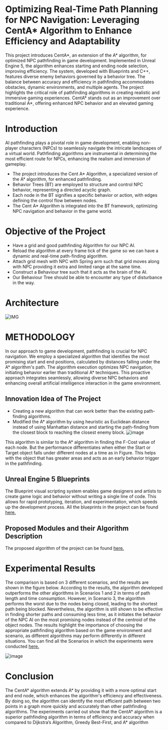 # Optimizing Real-Time Path Planning for NPC Navigation: Leveraging CentA* Algorithm to Enhance Efficiency and Adaptability

This project introduces CentA*, an extension of the A* algorithm, for optimized NPC pathfinding in game development. Implemented in Unreal Engine 5, the algorithm enhances starting and ending node selection, improving efficiency. The system, developed with Blueprints and C++, features diverse enemy behaviors governed by a behavior tree. The balance between accuracy and efficiency in pathfinding accommodates obstacles, dynamic environments, and multiple agents. The project highlights the critical role of pathfinding algorithms in creating realistic and immersive gaming experiences. CentA* stands out as an improvement over traditional A*, offering enhanced NPC behavior and an elevated gaming experience.
 
# Introduction
AI pathfinding plays a pivotal role in game development, enabling non-player characters (NPCs) to seamlessly navigate the intricate landscapes of a virtual world. Pathfinding algorithms are instrumental in determining the most efficient route for NPCs, enhancing the realism and immersion of gameplay.
+ The project introduces the Cent A* Algorithm, a specialized version of the A* algorithm, for enhanced pathfinding.
+ Behavior Trees (BT) are employed to structure and control NPC behavior, representing a directed acyclic graph.
+ Each node in the BT signifies a specific behavior or action, with edges defining the control flow between nodes.
+ The Cent A* Algorithm is integrated into the BT framework, optimizing NPC navigation and behavior in the game world.

# Objective of the Project
+ Have a grid and good pathfinding Algorithm for our NPC AI.
+ Reload the algorithm at every frame tick of the game so we can have a dynamic and real-time path-finding algorithm.
+ Attach grid mesh with NPC with Spring arm such that grid moves along with NPC providing it extra and limited range at the same time.
+ Construct a Behaviour tree such that it acts as the brain of the AI.
+ Our Behaviour Tree should be able to encounter any type of disturbance in the way.

# Architecture
![IMG](https://github.com/vinit714/Optimizing-Real-Time-Path-Planning-for-NPC-Navigation-Leveraging-CentA--Algorithm/assets/52816788/40dc93c0-e731-43a5-bc6f-7907d08ef778)


# METHODOLOGY
In our approach to game development, pathfinding is crucial for NPC navigation. We employ a specialized algorithm that identifies the most promising start and end positions, calculated by distances falling under the A* algorithm's path. The algorithm execution optimizes NPC navigation, initiating behavior earlier than traditional A* techniques. This proactive approach integrates seamlessly, allowing diverse NPC behaviors and enhancing overall artificial intelligence interaction in the game environment.

## Innovation Idea of The Project
+ Creating a new algorithm that can work better than the existing path-finding algorithms.
+ Modified the A* algorithm by using heuristic as Euclidean distance instead of using Manhattan distance and starting the path-finding from the closest block to reaching the closest enemy block.
![image](https://github.com/vinit714/Optimizing-Real-Time-Path-Planning-for-NPC-Navigation-Leveraging-CentA--Algorithm/assets/52816788/608b144c-7225-42f3-8cea-5823a9b46779)

This algorithm is similar to the A* algorithm in finding the F-Cost value of each node. But the performance differentiates when either the Start or Target object falls under different nodes at a time as in Figure. This helps with the object that has greater areas and acts as an early behavior trigger in the pathfinding.

## Unreal Engine 5 Blueprints

The Blueprint visual scripting system enables game designers and artists to
create game logic and behavior without writing a single line of code. This allows for
rapid prototyping, iteration, and experimentation, which speeds up the development
process. All the blueprints in the project can be found [here.](https://github.com/vinit714/Optimizing-Real-Time-Path-Planning-for-NPC-Navigation-Leveraging-CentA--Algorithm/blob/main/Blueprint.md)

## Proposed Modules and their Algorithm Description
The proposed algorithm of the project can be found [here.](https://github.com/vinit714/Optimizing-Real-Time-Path-Planning-for-NPC-Navigation-Leveraging-CentA--Algorithm/blob/main/Algorithm.txt)

# Experimental Results

The comparison is based on 3 different scenarios, and the results are shown in the figure below. According to the results, the algorithm developed outperforms the other algorithms in Scenarios 1 and 2 in terms of path length and time consumption. However, in Scenario 3, the algorithm performs the worst due to the nodes being closed, leading to the shortest path being blocked. Nevertheless, the algorithm is still shown to be effective in finding shorter paths and consuming less time, as it initiates the behavior of the NPC AI on the most promising nodes instead of the centroid of the object nodes. The results highlight the importance of choosing the appropriate pathfinding algorithm based on the game environment and scenario, as different algorithms may perform differently in different situations. You can find all the Scenarios in which the experiments were conducted [here.](https://github.com/vinit714/Optimizing-Real-Time-Path-Planning-for-NPC-Navigation-Leveraging-CentA--Algorithm/blob/main/Results%20Cent%20A%20star.pptx)


![image](https://github.com/vinit714/Optimizing-Real-Time-Path-Planning-for-NPC-Navigation-Leveraging-CentA--Algorithm/assets/52816788/0fd97323-0df7-46b6-9f23-38a7eaaf7fcf)

# Conclusion

The CentA* algorithm extends A* by providing it with a more optimal start and end node,
which enhances the algorithm's efficiency and effectiveness. By doing so, the algorithm can
identify the most efficient path between two points in a graph more quickly and accurately
than other pathfinding algorithms. The experiments carried out show that the CentA*
algorithm is a superior pathfinding algorithm in terms of efficiency and accuracy when
compared to Dijkstra’s Algorithm, Greedy Best-First, and A* algorithm



